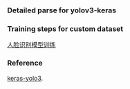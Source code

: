 ### Detailed parse for yolov3-keras

### Training steps for custom dataset
[人脸识别模型训练](https://blog.csdn.net/a88770202/article/details/87108823)   

### Reference
[keras-yolo3](https://github.com/qqwweee/keras-yolo3).
